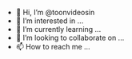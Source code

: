 - 👋 Hi, I’m @toonvideosin
- 👀 I’m interested in ...
- 🌱 I’m currently learning ...
- 💞️ I’m looking to collaborate on ...
- 📫 How to reach me ...

<!---
toonvideosin/toonvideosin is a ✨ special ✨ repository because its `README.md` (this file) appears on your GitHub profile.
You can click the Preview link to take a look at your changes.
--->
